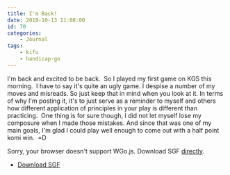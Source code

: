 ```yaml
---
title: I'm Back!
date: 2010-10-13 11:08:00
id: 70
categories:
	- Journal
tags:
	- kifu
	- handicap-go
---
```


I'm back and excited to be back.  So I played my first game on KGS this morning.  I have to say it's quite an ugly game. I despise a number of my moves and misreads. So just keep that in mind when you look at it. In terms of why I'm posting it, it's to just serve as a reminder to myself and others how different application of principles in your play is different than practicing.  One thing is for sure though, I did not let myself lose my composure when I made those mistakes. And since that was one of my main goals, I'm glad I could play well enough to come out with a half point komi win.  =D

<!--more-->

<article>
	<section data-wgo="/kifu/2010/2010.10.13-Im-Back.sgf" data-wgo-enablewheel="false" style="width: 100%">
	  <p>Sorry, your browser doesn't support WGo.js. Download SGF <a href="/kifu/2010/2010.10.13-Im-Back.sgf">directly</a>.</p>
	</section>
	<div><ul><li><a href="/kifu/2010/2010.10.13-Im-Back.sgf">Download SGF</a></li></ul></div>
</article>

